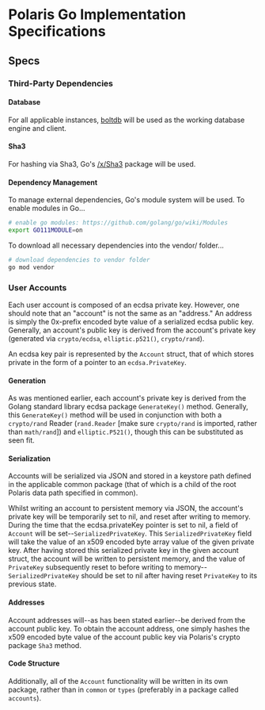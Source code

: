 # Polaris Go Implementation Specifications

## Specs

### Third-Party Dependencies

#### Database

For all applicable instances, [boltdb](https://github.com/boltdb/bolt) will be used as the working database engine and client.

#### Sha3

For hashing via Sha3, Go's [/x/Sha3]("golang.org/x/crypto/sha3") package will be used.

#### Dependency Management

To manage external dependencies, Go's module system will be used. To enable modules in Go...

```zsh
# enable go modules: https://github.com/golang/go/wiki/Modules
export GO111MODULE=on
```

To download all necessary dependencies into the vendor/ folder...

```zsh
# download dependencies to vendor folder
go mod vendor
```

### User Accounts

Each user account is composed of an ecdsa private key. However, one should note that an "account" is not the same as an "address." An address is simply the 0x-prefix encoded byte value of a serialized ecdsa public key. Generally, an account's public key is derived from the account's private key (generated via `crypto/ecdsa`, `elliptic.p521()`, `crypto/rand`).

An ecdsa key pair is represented by the `Account` struct, that of which stores private in the form of a pointer to an `ecdsa.PrivateKey`.

#### Generation

As was mentioned earlier, each account's private key is derived from the Golang standard library ecdsa package `GenerateKey()` method. Generally, this `GenerateKey()` method will be used in conjunction with both a `crypto/rand` Reader (`rand.Reader` [make sure `crypto/rand` is imported, rather than `math/rand`]) and `elliptic.P521()`, though this can be substituted as seen fit.

#### Serialization

Accounts will be serialized via JSON and stored in a keystore path defined in the applicable common package (that of which is a child of the root Polaris data path specified in common).

Whilst writing an account to persistent memory via JSON, the account's private key will be temporarily set to nil, and reset after writing to memory. During the time that the ecdsa.privateKey pointer is set to nil, a field of `Account` will be set--`SerializedPrivateKey`. This `SerializedPrivateKey` field will take the value of an x509 encoded byte array value of the given private key. After having stored this serialized private key in the given account struct, the account will be written to persistent memory, and the value of `PrivateKey` subsequently reset to before writing to memory--`SerializedPrivateKey` should be set to nil after having reset `PrivateKey` to its previous state.

#### Addresses

Account addresses will--as has been stated earlier--be derived from the account public key. To obtain the account address, one simply hashes the x509 encoded byte value of the account public key via Polaris's crypto package `Sha3` method.

#### Code Structure

Additionally, all of the `Account` functionality will be written in its own package, rather than in `common` or `types` (preferably in a package called `accounts`).
